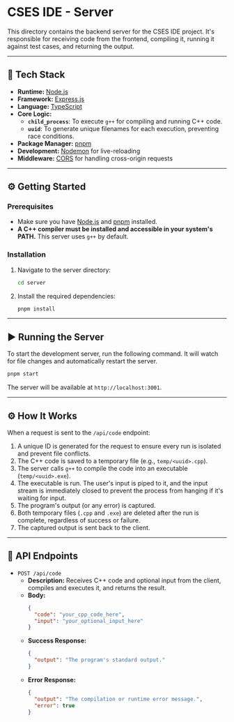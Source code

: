 # CSES IDE - Server

This directory contains the backend server for the CSES IDE project. It's responsible for receiving code from the frontend, compiling it, running it against test cases, and returning the output.

---

## 🚀 Tech Stack

- **Runtime:** [Node.js](https://nodejs.org/)
- **Framework:** [Express.js](https://expressjs.com/)
- **Language:** [TypeScript](https://www.typescriptlang.org/)
- **Core Logic:**
  - **`child_process`**: To execute `g++` for compiling and running C++ code.
  - **`uuid`**: To generate unique filenames for each execution, preventing race conditions.
- **Package Manager:** [pnpm](https://pnpm.io/)
- **Development:** [Nodemon](https://nodemon.io/) for live-reloading
- **Middleware:** [CORS](https://expressjs.com/en/resources/middleware/cors.html) for handling cross-origin requests

---

## ⚙️ Getting Started

### Prerequisites

- Make sure you have [Node.js](https://nodejs.org/en/download/) and [pnpm](https://pnpm.io/installation) installed.
- **A C++ compiler must be installed and accessible in your system's PATH.** This server uses `g++` by default.

### Installation

1.  Navigate to the server directory:
    ```bash
    cd server
    ```

2.  Install the required dependencies:
    ```bash
    pnpm install
    ```

---

## ▶️ Running the Server

To start the development server, run the following command. It will watch for file changes and automatically restart the server.

```bash
pnpm start
```

The server will be available at `http://localhost:3001`.

---

## ⚙️ How It Works

When a request is sent to the `/api/code` endpoint:
1.  A unique ID is generated for the request to ensure every run is isolated and prevent file conflicts.
2.  The C++ code is saved to a temporary file (e.g., `temp/<uuid>.cpp`).
3.  The server calls `g++` to compile the code into an executable (`temp/<uuid>.exe`).
4.  The executable is run. The user's input is piped to it, and the input stream is immediately closed to prevent the process from hanging if it's waiting for input.
5.  The program's output (or any error) is captured.
6.  Both temporary files (`.cpp` and `.exe`) are deleted after the run is complete, regardless of success or failure.
7.  The captured output is sent back to the client.

---

## 🔌 API Endpoints

- `POST /api/code`
  - **Description:** Receives C++ code and optional input from the client, compiles and executes it, and returns the result.
  - **Body:**
    ```json
    {
      "code": "your_cpp_code_here",
      "input": "your_optional_input_here"
    }
    ```
  - **Success Response:**
    ```json
    {
      "output": "The program's standard output."
    }
    ```
  - **Error Response:**
    ```json
    {
      "output": "The compilation or runtime error message.",
      "error": true
    }
    ```
